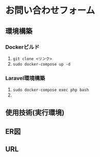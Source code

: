 # お問い合わせフォーム

## 環境構築

### Dockerビルド
1. ```git clone <リンク>```
1. ```sudo docker-compose up -d```

### Laravel環境構築
1. ```sudo docker-compose exec php bash```
1. ``` ```

## 使用技術(実行環境)

## ER図

## URL
